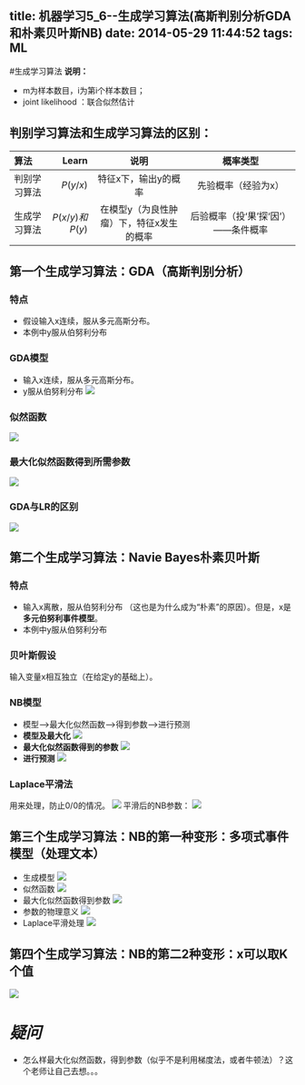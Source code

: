 title: 机器学习5_6--生成学习算法(高斯判别分析GDA和朴素贝叶斯NB)
date: 2014-05-29 11:44:52
tags: ML
---

#生成学习算法 
**说明：**
- m为样本数目，i为第i个样本数目；
- joint likelihood ：联合似然估计
## 判别学习算法和生成学习算法的区别：

| 算法      |     Learn|   说明   |概率类型
| :-------- | --------:| :------: | :------: |
| 判别学习算法    |  $P(y/x)$ |  特征x下，输出y的概率  |先验概率（经验为x）
| 生成学习算法      |     $P(x/y)和P(y)$ |   在模型y（为良性肿瘤）下，特征x发生的概率   |后验概率（投‘果’探‘因’）——条件概率

## 第一个生成学习算法：GDA（高斯判别分析）
### **特点**
* 假设输入x连续，服从多元高斯分布。
* 本例中y服从伯努利分布

### GDA模型
* 输入x连续，服从多元高斯分布。
* y服从伯努利分布
![](/img/1401326363187.png)

### 似然函数
![](/img/1401326348207.png)

### 最大化似然函数得到所需参数
![](/img/1401331060832.png)

### GDA与LR的区别
![](/img/1401331521750.png)

## 第二个生成学习算法：Navie Bayes朴素贝叶斯
### 特点
* 输入x离散，服从伯努利分布 （这也是为什么成为“朴素”的原因）。但是，x是**多元伯努利事件模型**。
* 本例中y服从伯努利分布

### 贝叶斯假设
输入变量x相互独立（在给定y的基础上）。

### NB模型
- 模型-->最大化似然函数-->得到参数-->进行预测
- **模型及最大化**
![](/img/1401332946851.png)
- **最大化似然函数得到的参数**
![](/img/1401333156438.png)
- **进行预测**
![](/img/1401333180922.png)

### Laplace平滑法
用来处理，防止$0/0$的情况。
![](/img/1401333778810.png)
平滑后的NB参数：
![](/img/1401333804435.png)

## 第三个生成学习算法：NB的第一种变形：多项式事件模型（处理文本）
- 生成模型
![](/img/1401334073894.png)
- 似然函数
![](/img/1401334120865.png)
- 最大化似然函数得到参数
![](/img/1401334169041.png)
- 参数的物理意义
![](/img/1401334507161.png)
- Laplace平滑处理
![](/img/1401334227585.png)

## 第四个生成学习算法：NB的第二2种变形：x可以取K个值
![](/img/1401334828825.png)



# *疑问*
- 怎么样最大化似然函数，得到参数（似乎不是利用梯度法，或者牛顿法）？这个老师让自己去想。。。